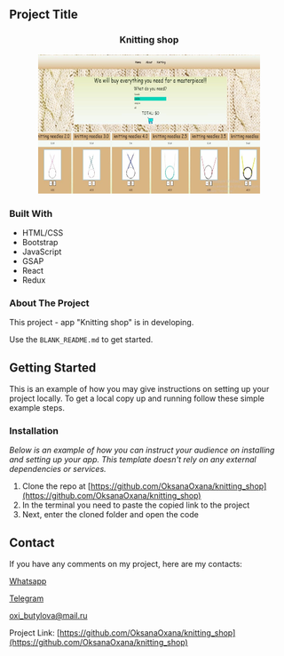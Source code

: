<!-- PROJECT LOGO -->

## Project Title

 <h3 align="center">Knitting shop</h3>
<div align="center">
  <a href="https://github.com/OksanaOxana/knitting_shop">
    <img src="https://github.com/OksanaOxana/knitting_shop/blob/main/src/photo_app.jpg" alt="Logo" width="400" height="250">
  </a>
</div> 

### Built With

* HTML/CSS
* Bootstrap
* JavaScript
* GSAP
* React
* Redux

<!-- ABOUT THE PROJECT -->

### About The Project

This project - app "Knitting shop" is in developing.


Use the `BLANK_README.md` to get started.

<!-- GETTING STARTED -->
## Getting Started

This is an example of how you may give instructions on setting up your project locally.
To get a local copy up and running follow these simple example steps.


### Installation

_Below is an example of how you can instruct your audience on installing and setting up your app. This template doesn't rely on any external dependencies or services._

1. Clone the repo at [https://github.com/OksanaOxana/knitting_shop](https://github.com/OksanaOxana/knitting_shop)
2. In the terminal you need to paste the copied link to the project
3. Next, enter the cloned folder and open the code


<!-- CONTACT -->
## Contact


If you have any comments on my project, here are my contacts:

[Whatsapp](https://wa.me/+375299779119)

[Telegram](https://t.me/OxanaAksana)

[oxi_butylova@mail.ru](https://oxi_butylova@mail.ru)

Project Link: [https://github.com/OksanaOxana/knitting_shop](https://github.com/OksanaOxana/knitting_shop)
